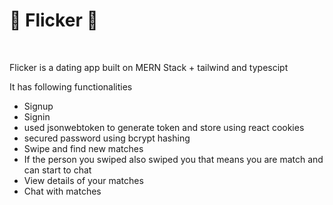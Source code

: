 <h1> 🤍 Flicker 🤍 </h1>
<br />
<p>Flicker is a dating app built on MERN Stack + tailwind and typescipt</p>
<p>It has following functionalities</p>
<ul>
    <li>Signup</li>
    <li>Signin</li>
    <li>used jsonwebtoken to generate token and store using react cookies</li>
    <li>secured password using bcrypt hashing</li>
    <li>Swipe and find new matches</li>
    <li>If the person you swiped also swiped you that means you are match and can start to chat </li>
    <li>View details of your matches</li>
    <li>Chat with matches</li>
</ul>
